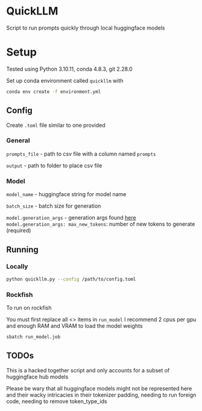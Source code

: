 # QuickLLM

Script to run prompts quickly through local huggingface models

# Setup 

Tested using Python 3.10.11, conda 4.8.3, git 2.28.0

Set up conda environment called `quickllm` with
```bash
conda env create -f environment.yml
```

## Config

Create `.toml` file similar to one provided

### General
`prompts_file` - path to csv file with a column named `prompts`

`output` - path to folder to place csv file

### Model
`model_name` - huggingface string for model name

`batch_size` - batch size for generation

`model.generation_args` - generation args found [here](https://huggingface.co/docs/transformers/main_classes/text_generation) 
`model.generation_args: max_new_tokens`: number of new tokens to generate (required)

## Running

### Locally
```bash
python quickllm.py --config /path/to/config.toml
```

### Rockfish
To run on rockfish

You must first replace all <> items in `run_model`
I recommend 2 cpus per gpu and enough RAM and VRAM to load the model weights

```bash
sbatch run_model.job
```

## TODOs
This is a hacked together script and only accounts for a subset of huggingface hub models

Please be wary that all huggingface models might not be represented here and their wacky intricacies in their tokenizer padding, needing to run foreign code, needing to remove token_type_ids 
